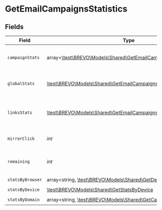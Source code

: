 # GetEmailCampaignsStatistics


## Fields

| Field                                                                                                                    | Type                                                                                                                     | Required                                                                                                                 | Description                                                                                                              | Example                                                                                                                  |
| ------------------------------------------------------------------------------------------------------------------------ | ------------------------------------------------------------------------------------------------------------------------ | ------------------------------------------------------------------------------------------------------------------------ | ------------------------------------------------------------------------------------------------------------------------ | ------------------------------------------------------------------------------------------------------------------------ |
| `campaignStats`                                                                                                          | array<[\test\BREVO\Models\Shared\GetEmailCampaignsCampaignStats](../../Models/Shared/GetEmailCampaignsCampaignStats.md)> | :heavy_check_mark:                                                                                                       | List-wise statistics of the campaign.                                                                                    |                                                                                                                          |
| `globalStats`                                                                                                            | [\test\BREVO\Models\Shared\GetEmailCampaignsGlobalStats](../../Models/Shared/GetEmailCampaignsGlobalStats.md)            | :heavy_check_mark:                                                                                                       | Overall statistics of the campaign                                                                                       |                                                                                                                          |
| `linksStats`                                                                                                             | [\test\BREVO\Models\Shared\GetEmailCampaignsLinksStats](../../Models/Shared/GetEmailCampaignsLinksStats.md)              | :heavy_check_mark:                                                                                                       | Statistics about the number of clicks for the links                                                                      | {<br/>"example.abc.com": 7,<br/>"example.domain.com": 10<br/>}                                                           |
| `mirrorClick`                                                                                                            | *int*                                                                                                                    | :heavy_check_mark:                                                                                                       | Number of clicks on mirror link                                                                                          | 120                                                                                                                      |
| `remaining`                                                                                                              | *int*                                                                                                                    | :heavy_check_mark:                                                                                                       | Number of remaning emails to send                                                                                        | 1000                                                                                                                     |
| `statsByBrowser`                                                                                                         | array<string, [\test\BREVO\Models\Shared\GetDeviceBrowserStats](../../Models/Shared/GetDeviceBrowserStats.md)>           | :heavy_check_mark:                                                                                                       | N/A                                                                                                                      |                                                                                                                          |
| `statsByDevice`                                                                                                          | [\test\BREVO\Models\Shared\GetStatsByDevice](../../Models/Shared/GetStatsByDevice.md)                                    | :heavy_check_mark:                                                                                                       | N/A                                                                                                                      |                                                                                                                          |
| `statsByDomain`                                                                                                          | array<string, [\test\BREVO\Models\Shared\GetCampaignStats](../../Models/Shared/GetCampaignStats.md)>                     | :heavy_check_mark:                                                                                                       | N/A                                                                                                                      |                                                                                                                          |